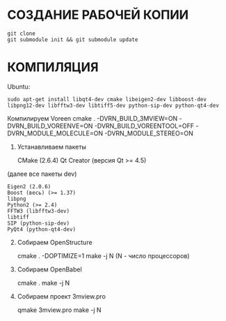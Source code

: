 # СОЗДАНИЕ РАБОЧЕЙ КОПИИ
    git clone
    git submodule init && git submodule update

# КОМПИЛЯЦИЯ
Ubuntu:

    sudo apt-get install libqt4-dev cmake libeigen2-dev libboost-dev libpng12-dev libfftw3-dev libtiff5-dev python-sip-dev python-qt4-dev

Компилируем Voreen
    cmake . -DVRN_BUILD_3MVIEW=ON -DVRN_BUILD_VOREENVE=ON -DVRN_BUILD_VOREENTOOL=OFF -DVRN_MODULE_MOLECULE=ON -DVRN_MODULE_STEREO=ON

1) Устанавливаем пакеты

    CMake (2.6.4)
    Qt Creator (версия Qt >= 4.5)

(далее все пакеты dev)

    Eigen2 (2.0.6)
    Boost (весь) (>= 1.37)
    libpng
    Python2 (>= 2.4)
    FFTW3 (libfftw3-dev)
    libtiff 
    SIP (python-sip-dev)
    PyQt4 (python-qt4-dev)

2) Собираем OpenStructure

    cmake . -DOPTIMIZE=1
    make -j N (N - число процессоров)

3) Собираем OpenBabel

    cmake .
    make -j N

4) Собираем проект 3mview.pro

    qmake 3mview.pro
    make -j N
